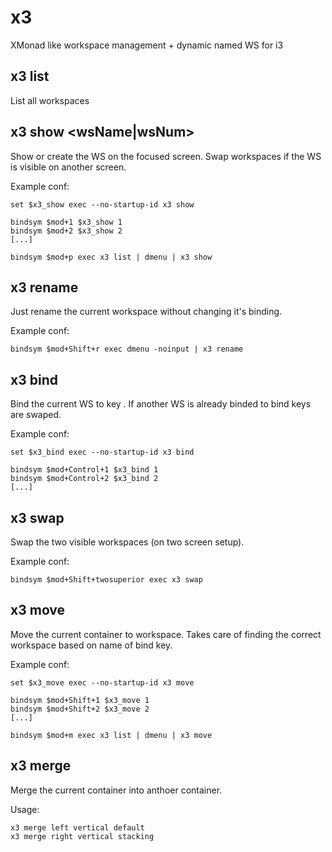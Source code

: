 x3
==

XMonad like workspace management + dynamic named WS for i3

x3 list
-------

List all workspaces

x3 show <wsName|wsNum>
----------------------

Show or create the WS on the focused screen. 
Swap workspaces if the WS is visible on another screen.

Example conf:

    set $x3_show exec --no-startup-id x3 show

    bindsym $mod+1 $x3_show 1
    bindsym $mod+2 $x3_show 2
    [...]

    bindsym $mod+p exec x3 list | dmenu | x3 show

x3 rename
---------

Just rename the current workspace without changing it's binding.

Example conf:

    bindsym $mod+Shift+r exec dmenu -noinput | x3 rename

x3 bind <num>
-------------

Bind the current WS to key <num>.
If another WS is already binded to <num> bind keys are swaped.

Example conf:

    set $x3_bind exec --no-startup-id x3 bind

    bindsym $mod+Control+1 $x3_bind 1
    bindsym $mod+Control+2 $x3_bind 2
    [...]

x3 swap
-------

Swap the two visible workspaces (on two screen setup).

Example conf:

    bindsym $mod+Shift+twosuperior exec x3 swap

x3 move
-------

Move the current container to workspace. 
Takes care of finding the correct workspace based on name of bind key.

Example conf:

    set $x3_move exec --no-startup-id x3 move
    
    bindsym $mod+Shift+1 $x3_move 1
    bindsym $mod+Shift+2 $x3_move 2
    [...]

    bindsym $mod+m exec x3 list | dmenu | x3 move

x3 merge
--------

Merge the current container into anthoer container.

Usage:

    x3 merge left vertical default
    x3 merge right vertical stacking
